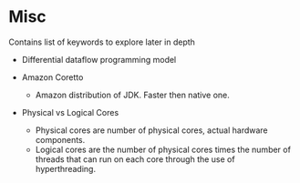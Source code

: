 # Misc

Contains list of keywords to explore later in depth

- Differential dataflow programming model
- Amazon Coretto
    - Amazon distribution of JDK. Faster then native one.


- Physical vs Logical Cores
    - Physical cores are number of physical cores, actual hardware components.
    - Logical cores are the number of physical cores times the number of threads that can run on each core through the use of hyperthreading.